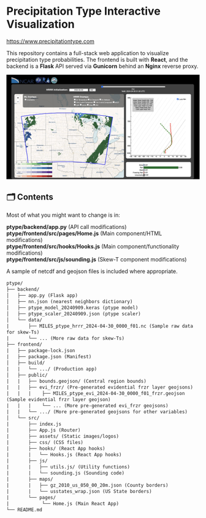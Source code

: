 # Precipitation Type Interactive Visualization

https://www.precipitationtype.com

This repository contains a full-stack web application to visualize precipitation type probabilities. The frontend is built with **React**, and the backend is a **Flask** API served via **Gunicorn** behind an **Nginx** reverse proxy.

![](Screenshot.jpg)

## 🗂 Contents

Most of what you might want to change is in:  

**ptype/backend/app.py** (API call modifications)  
**ptype/frontend/src/pages/Home.js** (Main component/HTML modifications)  
**ptype/frontend/src/hooks/Hooks.js** (Main component/functionality modifications)  
**ptype/frontend/src/js/sounding.js** (Skew-T component modifications)  

A sample of netcdf and geojson files is included where appropriate.

<pre><code>ptype/
├── backend/
│   ├── app.py (Flask app)
│   ├── nn.json (nearest neighbors dictionary)
│   ├── ptype_model_20240909.keras (ptype model)
│   ├── ptype_scaler_20240909.json (ptype scaler)
│   └── data/ 
|       ├── MILES_ptype_hrrr_2024-04-30_0000_f01.nc (Sample raw data for skew-Ts)
|       └── ... (More raw data for skew-Ts)
├── frontend/
|   ├── package-lock.json
|   ├── package.json (Manifest)
│   ├── build/
|   |   └── .../ (Production app)
│   ├── public/
|   |   ├── bounds.geojson/ (Central region bounds)
|   |   ├── evi_frzr/ (Pre-generated evidential frzr layer geojsons)
|   |   |    ├── MILES_ptype_evi_2024-04-30_0000_f01_frzr.geojson (Sample evidential frzr layer geojson)
|   |   |    └── ... (More pre-generated evi_frzr geojsons)
|   |   └── .../ (More pre-generated geojsons for other variables)
│   └── src/
|       ├── index.js
|       ├── App.js (Router)
|       ├── assets/ (Static images/logos)
|       ├── css/ (CSS files)
|       ├── hooks/ (React App hooks)
|       |   └── Hooks.js (React App hooks)
|       ├── js/
|       |   ├── utils.js/ (Utility functions)
|       |   └── sounding.js (Sounding code)
|       ├── maps/
|       |   ├── gz_2010_us_050_00_20m.json (County borders)
|       |   └── usstates_wrap.json (US State borders)
|       └── pages/
|            └── Home.js (Main React App)
└── README.md
</code></pre>
